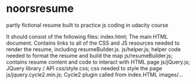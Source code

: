 noorsresume
===========

partly fictional resume built to practice js coding in udacity course

It should consist of the following files:
index.html; The main HTML document. Contains links to all of the CSS and JS resources needed to render the resume, including resumeBuilder.js.
js/helper.js; helper code needed to format the resume and build the map
js/resumeBuilder.js; contains resume content and code to interact with HTML page
js/jQuery.js; JQuery library / API
css/style.css; css needed to style the page
js/jquery.cycle2.min.js; Cycle2 plugin called from index.HTML
images/...    
